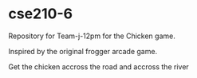 # cse210-6
Repository for Team-j-12pm for the Chicken game.

Inspired by the original frogger arcade game.

Get the chicken accross the road and accross the river
